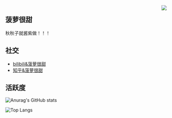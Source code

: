 <img align="right" src="https://count.getloli.com/get/@:NiKuliCat?theme=rule33">

## 菠萝很甜
 
秋秋子就酱紫做！！！
 
 
 
 

## 社交

+  [bilibili&菠萝很甜](https://space.bilibili.com/518770582?spm_id_from=333.1007.0.0)
+  [知乎&菠萝很甜](https://www.zhihu.com/people/zhu-hun-feng)







## 活跃度

![Anurag's GitHub stats](https://github-readme-stats.vercel.app/api?username=NiKuliCat&bg_color=30,e96443,904e95&title_color=fff&text_color=fff)

![Top Langs](https://github-readme-stats.vercel.app/api/top-langs/?username=NiKuliCat&layout=compact&bg_color=30,e96443,904e95&title_color=fff&text_color=fff)

